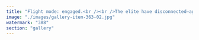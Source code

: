 ```yaml
---
title: "Flight mode: engaged.<br /><br />The elite have disconnected—again. No signal. No accountability. Just turbulence disguised as legacy.<br /><br />While the cockpit echoes with silence and the sky fills with declarations of “stability,” decisions coast on autopilot. Complexity gets oversimplified. Urgency gets bureaucratized. And systemic failure wears a bespoke suit.<br /><br />But the world below? It’s not waiting. New pilots are plotting altitudes without permission. The recalibration isn't loud—it’s precise. And when the silence finally breaks, it won’t be through their intercom.<br /><br />We're not asking for landing clearance anymore. We’re building our own skies.<br /><br /><br />#FlightMode <br />#EliteInAirplaneMode <br />#SystemicIncompetence <br />#RecalibrationUnderway <br />#FractalEmergence"
image: "./images/gallery-item-363-02.jpg"
watermark: "388"
section: "gallery"
---
```

